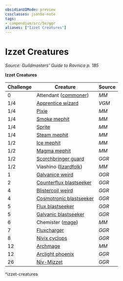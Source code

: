 ```yaml
---
obsidianUIMode: preview
cssclasses: json5e-note
tags:
- compendium/src/5e/ggr
aliases: ["Izzet Creatures"]
---
```

# Izzet Creatures
*Source: Guildmasters' Guide to Ravnica p. 185* 

**Izzet Creatures**

| Challenge | Creature | Source |
|-----------|----------|--------|
| 0 | Attendant ([commoner](/Systems/5e/bestiary/humanoid/commoner.md)) | *MM* |
| 1/4 | [Apprentice wizard](/Systems/5e/bestiary/humanoid/apprentice-wizard-mpmm.md) | *VGM* |
| 1/4 | [Pixie](/Systems/5e/bestiary/fey/pixie.md) | *MM* |
| 1/4 | [Smoke mephit](/Systems/5e/bestiary/elemental/smoke-mephit.md) | *MM* |
| 1/4 | [Sprite](/Systems/5e/bestiary/fey/sprite.md) | *MM* |
| 1/4 | [Steam mephit](/Systems/5e/bestiary/elemental/steam-mephit.md) | *MM* |
| 1/2 | [Ice mephit](/Systems/5e/bestiary/elemental/ice-mephit.md) | *MM* |
| 1/2 | [Magma mephit](/Systems/5e/bestiary/elemental/magma-mephit.md) | *MM* |
| 1/2 | [Scorchbringer guard](/Systems/5e/bestiary/humanoid/scorchbringer-guard-ggr.md) | *GGR* |
| 1/2 | Viashino ([lizardfolk](/Systems/5e/bestiary/humanoid/lizardfolk.md)) | *MM* |
| 1 | [Galvanice weird](/Systems/5e/bestiary/elemental/galvanice-weird-ggr.md) | *GGR* |
| 2 | [Counterflux blastseeker](/Systems/5e/bestiary/humanoid/counterflux-blastseeker-ggr.md) | *GGR* |
| 4 | [Blistercoil weird](/Systems/5e/bestiary/elemental/blistercoil-weird-ggr.md) | *GGR* |
| 4 | [Cosmotronic blastseeker](/Systems/5e/bestiary/humanoid/cosmotronic-blastseeker-ggr.md) | *GGR* |
| 5 | [Flux blastseeker](/Systems/5e/bestiary/humanoid/flux-blastseeker-ggr.md) | *GGR* |
| 5 | [Galvanic blastseeker](/Systems/5e/bestiary/humanoid/galvanic-blastseeker-ggr.md) | *GGR* |
| 6 | Chemister ([mage](/Systems/5e/bestiary/humanoid/mage.md)) | *MM* |
| 7 | [Fluxcharger](/Systems/5e/bestiary/elemental/fluxcharger-ggr.md) | *GGR* |
| 8 | [Nivix cyclops](/Systems/5e/bestiary/giant/nivix-cyclops-ggr.md) | *GGR* |
| 12 | [Archmage](/Systems/5e/bestiary/humanoid/archmage.md) | *MM* |
| 12 | [Arclight phoenix](/Systems/5e/bestiary/elemental/arclight-phoenix-ggr.md) | *GGR* |
| 26 | [Niv-Mizzet](/Systems/5e/bestiary/npc/niv-mizzet-ggr.md) | *GGR* |
^izzet-creatures